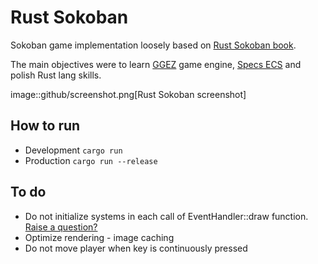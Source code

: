 # Rust Sokoban

Sokoban game implementation loosely based on [Rust Sokoban book](https://sokoban.iolivia.me/).

The main objectives were to learn [GGEZ](https://ggez.rs/) game engine, [Specs ECS](https://specs.amethyst.rs/) and polish Rust lang skills.

image::github/screenshot.png[Rust Sokoban screenshot]

## How to run

- Development `cargo run`
- Production `cargo run --release`


## To do
- Do not initialize systems in each call of EventHandler::draw function. [Raise a question?](https://github.com/iolivia/rust-sokoban/issues)
- Optimize rendering - image caching
- Do not move player when key is continuously pressed

